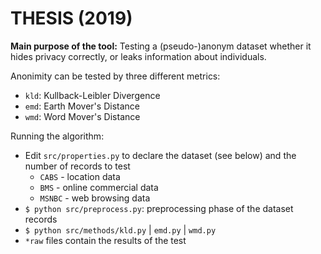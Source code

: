 # THESIS (2019)

**Main purpose of the tool:** Testing a (pseudo-)anonym dataset whether it hides privacy correctly, or leaks information about individuals.

Anonimity can be tested by three different metrics:
 - `kld`: Kullback-Leibler Divergence
 - `emd`: Earth Mover's Distance
 - `wmd`: Word Mover's Distance

Running the algorithm:
- Edit `src/properties.py` to declare the dataset (see below) and the number of records to test
  -  `CABS`    - location data
  -   `BMS`    - online commercial data
  - `MSNBC`    - web browsing data
- `$ python src/preprocess.py`: preprocessing phase of the dataset records
- `$ python src/methods/kld.py` | `emd.py` | `wmd.py`
- `*raw` files contain the results of the test
